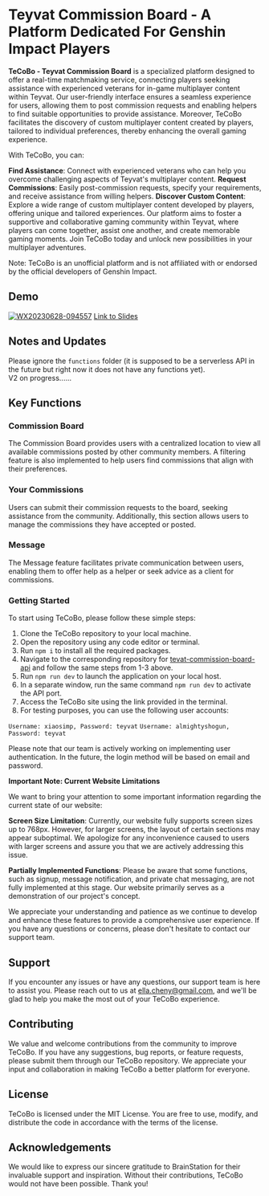 # Teyvat Commission Board - A Platform Dedicated For Genshin Impact Players 

**TeCoBo - Teyvat Commission Board** is a specialized platform designed to offer a real-time matchmaking service, connecting players seeking assistance with experienced veterans for in-game multiplayer content within Teyvat. Our user-friendly interface ensures a seamless experience for users, allowing them to post commission requests and enabling helpers to find suitable opportunities to provide assistance. Moreover, TeCoBo facilitates the discovery of custom multiplayer content created by players, tailored to individual preferences, thereby enhancing the overall gaming experience.

With TeCoBo, you can:

**Find Assistance**: Connect with experienced veterans who can help you overcome challenging aspects of Teyvat's multiplayer content.
**Request Commissions**: Easily post-commission requests, specify your requirements, and receive assistance from willing helpers.
**Discover Custom Content**: Explore a wide range of custom multiplayer content developed by players, offering unique and tailored experiences.
Our platform aims to foster a supportive and collaborative gaming community within Teyvat, where players can come together, assist one another, and create memorable gaming moments. Join TeCoBo today and unlock new possibilities in your multiplayer adventures.

Note: TeCoBo is an unofficial platform and is not affiliated with or endorsed by the official developers of Genshin Impact.

## Demo
[![WX20230628-094557](https://github.com/ChenElla/teyvat-commission-board/assets/69126129/82769dd9-4d7d-4a1a-849e-9dd9e712d961)](https://www.loom.com/share/fcfdf8ef9d1c4b32b0e9564edc1481cd?sid=cb0c4546-591c-4ec7-a6c1-a9f8966120eb)
[Link to Slides](https://www.canva.com/design/DAFm1SfV0vY/9-1RbS_2CyS-Nliz20R0ag/view?utm_content=DAFm1SfV0vY&utm_campaign=designshare&utm_medium=link&utm_source=publishsharelink)

## Notes and Updates
Please ignore the ``functions`` folder (it is supposed to be a serverless API in the future but right now it does not have any functions yet).\
V2 on progress......

## Key Functions
### Commission Board
The Commission Board provides users with a centralized location to view all available commissions posted by other community members. A filtering feature is also implemented to help users find commissions that align with their preferences.

### Your Commissions
Users can submit their commission requests to the board, seeking assistance from the community. Additionally, this section allows users to manage the commissions they have accepted or posted.

### Message
The Message feature facilitates private communication between users, enabling them to offer help as a helper or seek advice as a client for commissions.

### Getting Started
To start using TeCoBo, please follow these simple steps:

1. Clone the TeCoBo repository to your local machine.
2. Open the repository using any code editor or terminal.
3. Run ``npm i`` to install all the required packages.
4. Navigate to the corresponding repository for [tevat-commission-board-api]() and follow the same steps from 1-3 above.
5. Run ``npm run dev`` to launch the application on your local host.
6. In a separate window, run the same command ``npm run dev`` to activate the API port.
7. Access the TeCoBo site using the link provided in the terminal.
8. For testing purposes, you can use the following user accounts:

`Username: xiaosimp, Password: teyvat`
`Username: almightyshogun, Password: teyvat`

Please note that our team is actively working on implementing user authentication. In the future, the login method will be based on email and password.

**Important Note: Current Website Limitations** 

We want to bring your attention to some important information regarding the current state of our website:

**Screen Size Limitation**: Currently, our website fully supports screen sizes up to 768px. However, for larger screens, the layout of certain sections may appear suboptimal. We apologize for any inconvenience caused to users with larger screens and assure you that we are actively addressing this issue.

**Partially Implemented Functions**: Please be aware that some functions, such as signup, message notification, and private chat messaging, are not fully implemented at this stage. Our website primarily serves as a demonstration of our project's concept.

We appreciate your understanding and patience as we continue to develop and enhance these features to provide a comprehensive user experience. If you have any questions or concerns, please don't hesitate to contact our support team.


## Support
If you encounter any issues or have any questions, our support team is here to assist you. Please reach out to us at ella.cheny@gmail.com, and we'll be glad to help you make the most out of your TeCoBo experience.

## Contributing
We value and welcome contributions from the community to improve TeCoBo. If you have any suggestions, bug reports, or feature requests, please submit them through our TeCoBo repository. We appreciate your input and collaboration in making TeCoBo a better platform for everyone.

## License
TeCoBo is licensed under the MIT License. You are free to use, modify, and distribute the code in accordance with the terms of the license.

## Acknowledgements
We would like to express our sincere gratitude to BrainStation for their invaluable support and inspiration. Without their contributions, TeCoBo would not have been possible. Thank you!
